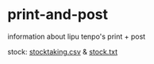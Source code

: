 # print-and-post

information about lipu tenpo's print + post

stock: [stocktaking.csv](./stocktaking.csv) & [stock.txt](./stock.txt)
